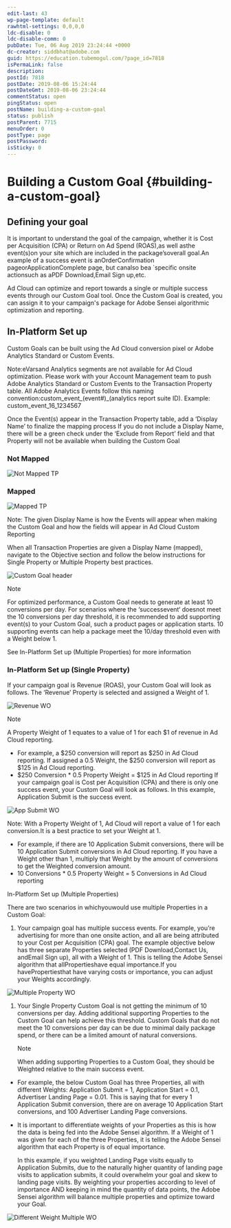 ```yaml
---
edit-last: 43
wp-page-template: default
rawhtml-settings: 0,0,0,0
ldc-disable: 0
ldc-disable-comm: 0
pubDate: Tue, 06 Aug 2019 23:24:44 +0000
dc-creator: siddbhat@adobe.com
guid: https://education.tubemogul.com/?page_id=7818
isPermaLink: false
description: 
postId: 7818
postDate: 2019-08-06 15:24:44
postDateGmt: 2019-08-06 23:24:44
commentStatus: open
pingStatus: open
postName: building-a-custom-goal
status: publish
postParent: 7715
menuOrder: 0
postType: page
postPassword: 
isSticky: 0
---
```


# Building a Custom Goal {#building-a-custom-goal}

## Defining your goal

It is important to understand the goal of the campaign, whether it is Cost per Acquisition (CPA) or Return on Ad Spend (ROAS),as well asthe event(s)on your site which are included in the package’soverall goal.An example of a success event is anOrderConfirmation pageorApplicationComplete page, but canalso bea `specific onsite actionsuch as aPDF Download,Email Sign up,etc.

Ad Cloud can optimize and report towards a single or multiple success events through our Custom Goal tool. Once the Custom Goal is created, you can assign it to your campaign's package for Adobe Sensei algorithmic optimization and reporting.

## In-Platform Set up

Custom Goals can be built using the Ad Cloud conversion pixel or Adobe Analytics Standard or Custom Events.

Note:eVarsand Analytics segments are not available for Ad Cloud optimization. Please work with your Account Management team to push Adobe Analytics Standard or Custom Events to the Transaction Property table. All Adobe Analytics Events follow this naming convention:custom_event_(event#)_(analytics report suite ID). Example: custom_event_16_1234567

Once the Event(s) appear in the Transaction Property table, add a ‘Display Name’ to finalize the mapping process If you do not include a Display Name, there will be a green check under the ‘Exclude from Report’ field and that Property will not be available when building the Custom Goal

### Not Mapped

![Not Mapped TP](assets/not-mapped-tp.png)
  
### Mapped

![Mapped TP](assets/mapped-tp2.png)
  
Note: The given Display Name is how the Events will appear when making the Custom Goal and how the fields will appear in Ad Cloud Custom Reporting

When all Transaction Properties are given a Display Name (mapped), navigate to the Objective section and follow the below instructions for Single Property or Multiple Property best practices.

![Custom Goal header](assets/custom-goal-header.png)

>[!NOTE]
>For optimized performance, a Custom Goal needs to generate at least 10 conversions per day. For scenarios where the ‘successevent‘ doesnot meet the 10 conversions per day threshold, it is recommended to add supporting event(s) to your Custom Goal, such a product pages or application starts. 10 supporting events can help a package meet the 10/day threshold even with a Weight below 1.
>
> See In-Platform Set up (Multiple Properties) for more information

### In-Platform Set up (Single Property)

If your campaign goal is Revenue (ROAS), your Custom Goal will look as follows. The ‘Revenue’ Property is selected and assigned a Weight of 1.

![Revenue WO](assets/revenue-wo.png)

>[!NOTE]
>A Property Weight of 1 equates to a value of 1 for each $1 of revenue in Ad Cloud reporting.

* For example, a $250 conversion will report as $250 in Ad Cloud reporting. If assigned a 0.5 Weight, the $250 conversion will report as $125 in Ad Cloud reporting.
* $250 Conversion * 0.5 Property Weight = $125 in Ad Cloud reporting
If your campaign goal is Cost per Acquisition (CPA) and there is only one success event, your Custom Goal will look as follows. In this example, Application Submit is the success event.

![App Submit WO](assets/app-submit-wo.png)

Note: With a Property Weight of 1, Ad Cloud will report a value of 1 for each conversion.It is a best practice to set your Weight at 1.

* For example, if there are 10 Application Submit conversions, there will be 10 Application Submit conversions in Ad Cloud reporting. If you have a Weight other than 1, multiply that Weight by the amount of conversions to get the Weighted conversion amount.
* 10 Conversions * 0.5 Property Weight = 5 Conversions in Ad Cloud reporting

In-Platform Set up (Multiple Properties)

There are two scenarios in whichyouwould use multiple Properties in a Custom Goal:

1. Your campaign goal has multiple success events. For example, you’re advertising for more than one onsite action, and all are being attributed to your Cost per Acquisition (CPA) goal. The example objective below has three separate Properties selected (PDF Download,Contact Us, andEmail Sign up), all with a Weight of 1. This is telling the Adobe Sensei algorithm that allPropertieshave equal importance.If you havePropertiesthat have varying costs or importance, you can adjust your Weights accordingly.

![Multiple Property WO](assets/multiple-property-wo.png)

1. Your Single Property Custom Goal is not getting the minimum of 10 conversions per day. Adding additional supporting Properties to the Custom Goal can help achieve this threshold. Custom Goals that do not meet the 10 conversions per day can be due to minimal daily package spend, or there can be a limited amount of natural conversions.

   >[!NOTE]
   >When adding supporting Properties to a Custom Goal, they should be Weighted relative to the main success event.

* For example, the below Custom Goal has three Properties, all with different Weights: Application Submit = 1, Application Start = 0.1, Advertiser Landing Page = 0.01. This is saying that for every 1 Application Submit conversion, there are on average 10 Application Start conversions, and 100 Advertiser Landing Page conversions.
* It is important to differentiate weights of your Properties as this is how the data is being fed into the Adobe Sensei algorithm. If a Weight of 1 was given for each of the three Properties, it is telling the Adobe Sensei algorithm that each Property is of equal importance. 

  In this example, if you weighted Landing Page visits equally to Application Submits, due to the naturally higher quantity of landing page visits to application submits, it could overwhelm your goal and skew to landing page visits. By weighting your properties according to level of importance AND keeping in mind the quantity of data points, the Adobe Sensei algorithm will balance multiple properties and optimize toward your Goal.

![Different Weight Multiple WO](assets/different-weight-multiple-wo.png)
